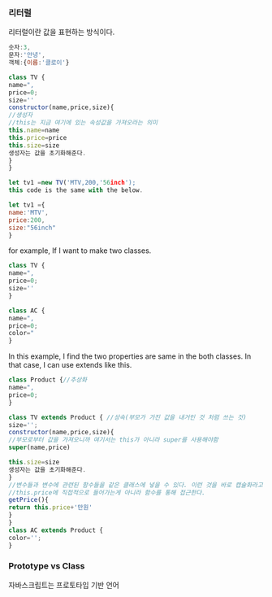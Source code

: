 ### 리터럴

리터럴이란 값을 표현하는 방식이다.

```js
숫자:3,
문자:'안녕',
객체:{이름:'클로이'}
```
```js
class TV {
name=",
price=0;
size=''
constructor(name,price,size){
//생성자
//this는 지금 여기에 있는 속성값을 가져오라는 의미
this.name=name
this.price=price
this.size=size
생성자는 값을 초기화해준다.
}
}

let tv1 =new TV('MTV,200,'56inch');
this code is the same with the below.

let tv1 ={
name:'MTV',
price:200,
size:"56inch"
}

```
for example, If I want to make two classes.
```js
class TV {
name=",
price=0;
size=''
}

class AC {
name=",
price=0;
color="
}
```
In this example, I find the two properties are same in the both classes.
In that case, I can use extends like this.

```js
class Product {//추상화
name=",
price=0;
}

class TV extends Product { //상속(부모가 가진 값을 내거인 것 처럼 쓰는 것)
size='';
constructor(name,price,size){
//부모로부터 값을 가져오니까 여기서는 this가 아니라 super를 사용해야함
super(name,price)

this.size=size
생성자는 값을 초기화해준다.
}
//변수들과 변수에 관련된 함수들을 같은 클래스에 넣을 수 있다. 이런 것을 바로 캡슐화라고 함
//this.price에 직접적으로 들어가는게 아니라 함수를 통해 접근한다.
getPrice(){
return this.price+'만원'
}
}
class AC extends Product {
color='';
}

```
### Prototype vs Class

자바스크립트는 프로토타입 기반 언어

